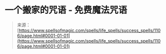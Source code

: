<!--yml

分类：未分类

日期：2024年06月12日 18:33:55

-->

# 一个搬家的咒语 - 免费魔法咒语

> 来源：[https://www.spellsofmagic.com/spells/life_spells/success_spells/1106/page.html#0001-01-01](https://www.spellsofmagic.com/spells/life_spells/success_spells/1106/page.html#0001-01-01)
